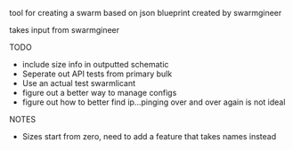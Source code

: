 tool for creating a swarm based on json blueprint created by swarmgineer

takes input from swarmgineer


TODO
* include size info in outputted schematic
* Seperate out API tests from primary bulk
* Use an actual test swarmlicant
* figure out a better way to manage configs
* figure out how to better find ip...pinging over and over again is not ideal

NOTES
* Sizes start from zero, need to add a feature that takes names instead
